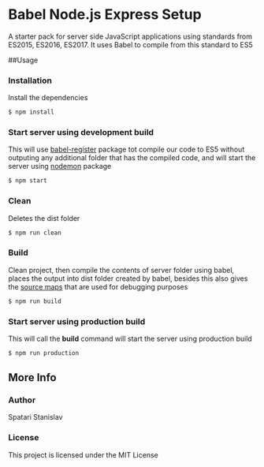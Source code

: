 # Babel Node.js Express Setup

A starter pack for server side JavaScript applications using standards from ES2015, ES2016, ES2017. It uses Babel to compile from this standard to ES5

##Usage

### Installation

Install the dependencies

```sh
$ npm install
```

### Start server using development build

This will use [babel-register](https://babeljs.io/docs/usage/babel-register/) package tot compile our code to ES5 without outputing any additional folder that has the compiled code, and will start the server using [nodemon](https://nodemon.io/) package

```sh
$ npm start
```

### Clean

Deletes the dist folder

```sh
$ npm run clean
```

### Build

Clean project, then compile the contents of server folder using babel, places the output into dist folder created by babel, besides this also gives the [source maps](http://www.mattzeunert.com/2016/02/14/how-do-source-maps-work.html) that are used for debugging purposes

```sh
$ npm run build
```

### Start server using production build

This will call the **build** command will start the server using production build

```sh
$ npm run production
```

## More Info

### Author

Spatari Stanislav

### License

This project is licensed under the MIT License